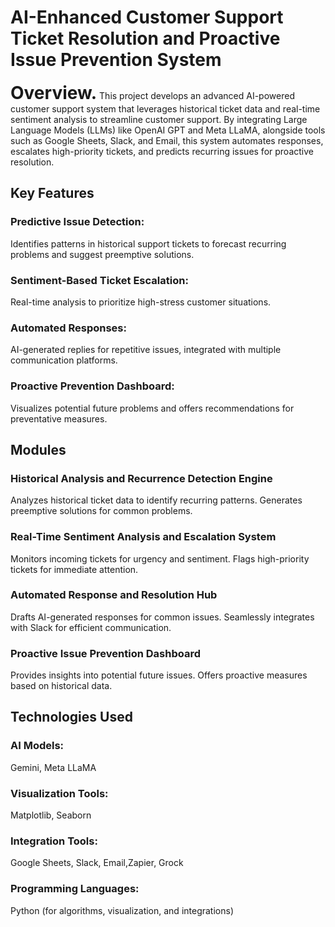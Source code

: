  # AI-Enhanced Customer Support Ticket Resolution and Proactive Issue Prevention System

**<span style="font-size:28px;">Overview.</span>**
This project develops an advanced AI-powered customer support system that leverages historical ticket data and real-time sentiment analysis to streamline customer support. By integrating Large Language Models (LLMs) like OpenAI GPT and Meta LLaMA, alongside tools such as Google Sheets, Slack, and Email, this system automates responses, escalates high-priority tickets, and predicts recurring issues for proactive resolution.


## Key Features
### Predictive Issue Detection: 
Identifies patterns in historical support tickets to forecast recurring problems and suggest preemptive solutions.
### Sentiment-Based Ticket Escalation:
Real-time analysis to prioritize high-stress customer situations.
### Automated Responses: 
AI-generated replies for repetitive issues, integrated with multiple communication platforms.
### Proactive Prevention Dashboard: 
Visualizes potential future problems and offers recommendations for preventative measures.


## Modules
### Historical Analysis and Recurrence Detection Engine
Analyzes historical ticket data to identify recurring patterns.
Generates preemptive solutions for common problems.
### Real-Time Sentiment Analysis and Escalation System
Monitors incoming tickets for urgency and sentiment.
Flags high-priority tickets for immediate attention.
### Automated Response and Resolution Hub
Drafts AI-generated responses for common issues.
Seamlessly integrates with Slack for efficient communication.
### Proactive Issue Prevention Dashboard
Provides insights into potential future issues.
Offers proactive measures based on historical data.

## Technologies Used
### AI Models: 
Gemini, Meta LLaMA
### Visualization Tools: 
Matplotlib, Seaborn
### Integration Tools: 
Google Sheets, Slack, Email,Zapier, Grock
### Programming Languages: 
Python (for algorithms, visualization, and integrations)
